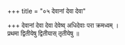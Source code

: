 +++
title = "०५ देवानां देवा देवा"

+++
देवानां देवा देवा देवेष्व् अधिदेवाः परा क्रमध्वम् ।  
प्रथमा द्वितीयेषु द्वितीयास् तृतीयेषु ॥
